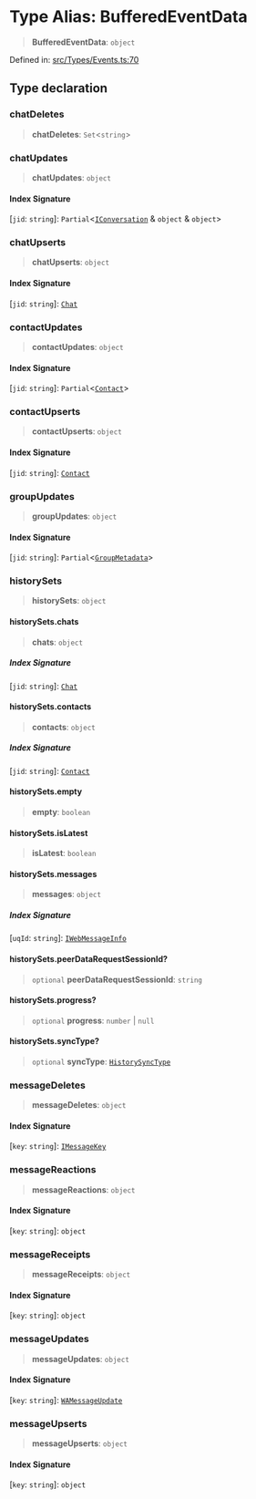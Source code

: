 # Type Alias: BufferedEventData

> **BufferedEventData**: `object`

Defined in: [src/Types/Events.ts:70](https://github.com/Fokusdotid/Baileys/blob/58a03b5a49cf326e1050515994499cb0bb76662f/src/Types/Events.ts#L70)

## Type declaration

### chatDeletes

> **chatDeletes**: `Set`\<`string`\>

### chatUpdates

> **chatUpdates**: `object`

#### Index Signature

\[`jid`: `string`\]: `Partial`\<[`IConversation`](../namespaces/proto/interfaces/IConversation.md) & `object` & `object`\>

### chatUpserts

> **chatUpserts**: `object`

#### Index Signature

\[`jid`: `string`\]: [`Chat`](Chat.md)

### contactUpdates

> **contactUpdates**: `object`

#### Index Signature

\[`jid`: `string`\]: `Partial`\<[`Contact`](../interfaces/Contact.md)\>

### contactUpserts

> **contactUpserts**: `object`

#### Index Signature

\[`jid`: `string`\]: [`Contact`](../interfaces/Contact.md)

### groupUpdates

> **groupUpdates**: `object`

#### Index Signature

\[`jid`: `string`\]: `Partial`\<[`GroupMetadata`](../interfaces/GroupMetadata.md)\>

### historySets

> **historySets**: `object`

#### historySets.chats

> **chats**: `object`

##### Index Signature

\[`jid`: `string`\]: [`Chat`](Chat.md)

#### historySets.contacts

> **contacts**: `object`

##### Index Signature

\[`jid`: `string`\]: [`Contact`](../interfaces/Contact.md)

#### historySets.empty

> **empty**: `boolean`

#### historySets.isLatest

> **isLatest**: `boolean`

#### historySets.messages

> **messages**: `object`

##### Index Signature

\[`uqId`: `string`\]: [`IWebMessageInfo`](../namespaces/proto/interfaces/IWebMessageInfo.md)

#### historySets.peerDataRequestSessionId?

> `optional` **peerDataRequestSessionId**: `string`

#### historySets.progress?

> `optional` **progress**: `number` \| `null`

#### historySets.syncType?

> `optional` **syncType**: [`HistorySyncType`](../namespaces/proto/namespaces/HistorySync/enumerations/HistorySyncType.md)

### messageDeletes

> **messageDeletes**: `object`

#### Index Signature

\[`key`: `string`\]: [`IMessageKey`](../namespaces/proto/interfaces/IMessageKey.md)

### messageReactions

> **messageReactions**: `object`

#### Index Signature

\[`key`: `string`\]: `object`

### messageReceipts

> **messageReceipts**: `object`

#### Index Signature

\[`key`: `string`\]: `object`

### messageUpdates

> **messageUpdates**: `object`

#### Index Signature

\[`key`: `string`\]: [`WAMessageUpdate`](WAMessageUpdate.md)

### messageUpserts

> **messageUpserts**: `object`

#### Index Signature

\[`key`: `string`\]: `object`
